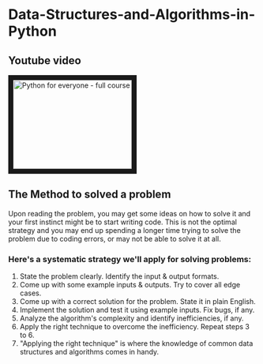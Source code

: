 # Data-Structures-and-Algorithms-in-Python

## Youtube video
<a href="https://www.youtube.com/watch?feature=player_embedded&v=pkYVOmU3MgA
" target="_blank"><img src="http://img.youtube.com/vi/pkYVOmU3MgA/0.jpg" 
alt="Python for everyone - full course" width="240" height="180" border="10" /></a>

## The Method to solved a problem
Upon reading the problem, you may get some ideas on how to solve it and your first instinct might be to start writing code. This is not the optimal strategy and you may end up spending a longer time trying to solve the problem due to coding errors, or may not be able to solve it at all.

### Here's a systematic strategy we'll apply for solving problems:

1. State the problem clearly. Identify the input & output formats.
2. Come up with some example inputs & outputs. Try to cover all edge cases.
3. Come up with a correct solution for the problem. State it in plain English.
4. Implement the solution and test it using example inputs. Fix bugs, if any.
5. Analyze the algorithm's complexity and identify inefficiencies, if any.
6. Apply the right technique to overcome the inefficiency. Repeat steps 3 to 6.
7. "Applying the right technique" is where the knowledge of common data structures and algorithms comes in handy.


